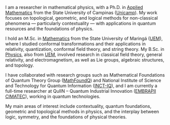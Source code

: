 I am a researcher in mathematical physics, with a Ph.D. in [Applied Mathematics](https://www.ime.unicamp.br/en/graduate/applied-mathematics) from the State University of Campinas ([Unicamp](https://www.unicamp.br/unicamp/)). My work focuses on topological, geometric, and logical methods for non-classical phenomena — particularly contextuality — with applications in quantum resources and the foundations of physics.

I hold an M.Sc. in [Mathematics](http://www.pma.uem.br/website-in-english/home) from the State University of Maringá ([UEM](https://www.cpr.uem.br/international/index.php/en/)), where I studied conformal transformations and their applications in relativity, quantization, conformal field theory, and string theory. My B.Sc. in [Physics](http://www.dfi.uem.br/fisica/), also from [UEM](https://www.cpr.uem.br/international/index.php/en/), involved research in classical field theory, general relativity, and electromagnetism, as well as Lie groups, algebraic structures, and topology.

I have collaborated with research groups such as Mathematical Foundations of Quantum Theory Group ([MathFoundQ](https://www.ime.unicamp.br/~mfq/)) and National Institute of Science and Technology for Quantum Information ([INCT-IQ](https://inctiq.if.ufrj.br/)), and I am currently a full-time researcher at QuIIN – Quantum Industrial Innovation ([EMBRAPII](https://embrapii.org.br) [CIMATEC](https://www.senaicimatec.com.br)), working in quantum technologies.

My main areas of interest include contextuality, quantum foundations, geometric and topological methods in physics, and the interplay between logic, symmetry, and the foundations of physical theories.
